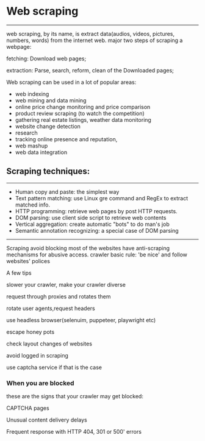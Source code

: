 # Web scraping
---
web scraping, by its name, is extract data(audios, videos, pictures, numbers, words) from the internet web. major two steps of scraping a webpage:

fetching: Download web pages;

extraction: Parse, search, reform, clean of the Downloaded pages;

Web scraping can be used in a lot of popular areas:
- web indexing
- web mining and data mining
- online price change monitoring and price comparison
- product review scraping (to watch the competition)
- gathering real estate listings, weather data monitoring
- website change detection
- research
- tracking online presence and reputation,
- web mashup
- web data integration
 
 ## Scraping techniques:
 ---
 - Human copy and paste: the simplest way
- Text pattern matching: use Linux gre command and RegEx to extract matched info.
- HTTP programming: retrieve web pages by post HTTP requests.
- DOM parsing: use client side script to retrieve web contents
- Vertical aggregation: create automatic "bots" to do man's job
- Semantic annotation recognizing: a special case of DOM parsing
 
 ---

Scraping avoid blocking
most of the websites have anti-scraping mechanisms for abusive access. crawler basic rule: 'be nice' and follow websites' polices

A few tips

slower your crawler, make your crawler diverse


request through proxies and rotates them

rotate user agents,request headers

use headless browser(selenuim, puppeteer, playwright etc)

escape honey pots

check layout changes of websites

avoid logged in scraping

use captcha service if that is the case

### When you are blocked

these are the signs that your crawler may get blocked:

CAPTCHA pages


Unusual content delivery delays

Frequent response with HTTP 404, 301 or 500' errors
####
